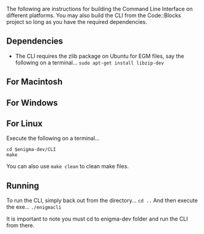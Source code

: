 The following are instructions for building the Command Line Interface on different platforms. You may also build the CLI from the Code::Blocks project so long as you have the required dependencies.

Dependencies
-------------------
- The CLI requires the zlib package on Ubuntu for EGM files, say the following on a terminal...
 `sudo apt-get install libzip-dev`

For Macintosh
-------------------

For Windows
-------------------

For Linux
-------------------
Execute the following on a terminal...
```
cd $enigma-dev/CLI
make
```
You can also use `make clean` to clean make files.

Running
-------------------
 To run the CLI, simply back out from the directory...
 `cd ..`
 And then execute the exe...
 `./enigmacli`

It is important to note you must cd to enigma-dev folder and run the CLI from there.
